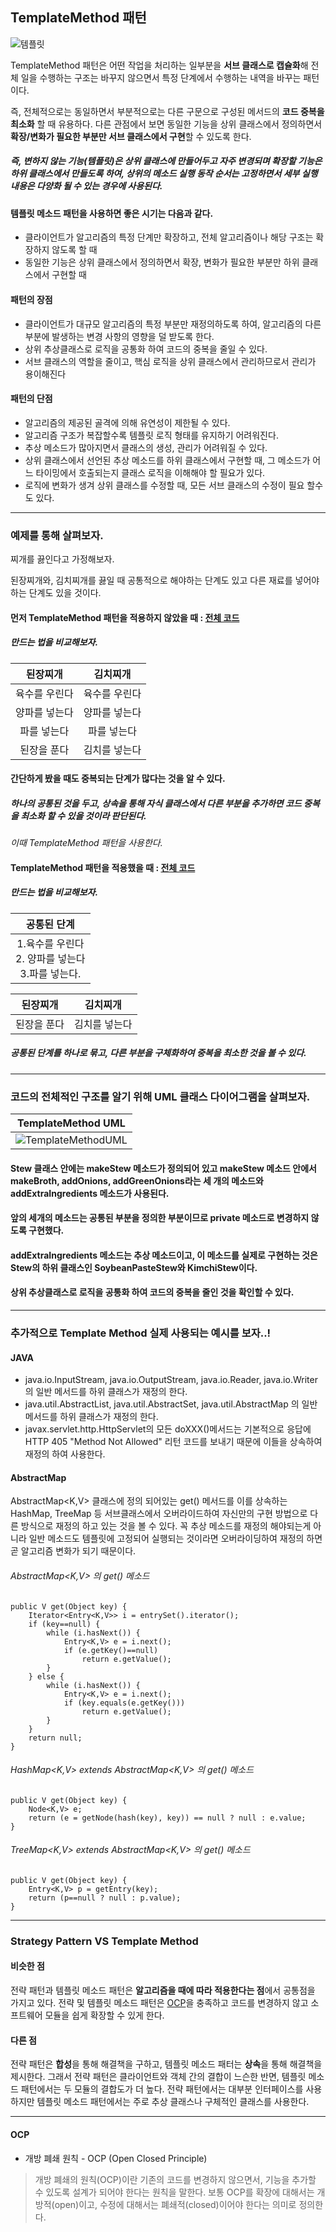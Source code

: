 ## TemplateMethod 패턴

![템플릿](https://github.com/JZU0/Java-design-patterns/assets/97423172/05fc2f5b-da03-4c0c-a7da-a19b537e4e9d)

TemplateMethod 패턴은 어떤 작업을 처리하는 일부분을 **서브 클래스로 캡슐화**해 전체 일을 수행하는 구조는 바꾸지 않으면서 특정 단계에서 수행하는 내역을 바꾸는 패턴이다.


즉, 전체적으로는 동일하면서 부분적으로는 다른 구문으로 구성된 메서드의 **코드 중복을 최소화** 할 때 유용하다.
다른 관점에서 보면 동일한 기능을 상위 클래스에서 정의하면서 **확장/변화가 필요한 부분만 서브 클래스에서 구현**할 수 있도록 한다.


##### 즉, 변하지 않는 기능(템플릿)은 상위 클래스에 만들어두고 자주 변경되며 확장할 기능은 하위 클래스에서 만들도록 하여, 상위의 메소드 실행 동작 순서는 고정하면서 세부 실행 내용은 다양화 될 수 있는 경우에 사용된다.


#### 템플릿 메소드 패턴을 사용하면 좋은 시기는 다음과 같다.
- 클라이언트가 알고리즘의 특정 단계만 확장하고, 전체 알고리즘이나 해당 구조는 확장하지 않도록 할 때
- 동일한 기능은 상위 클래스에서 정의하면서 확장, 변화가 필요한 부분만 하위 클래스에서 구현할 때  


#### 패턴의 장점
- 클라이언트가 대규모 알고리즘의 특정 부분만 재정의하도록 하여, 알고리즘의 다른 부분에 발생하는 변경 사항의 영향을 덜 받도록 한다.
- 상위 추상클래스로 로직을 공통화 하여 코드의 중복을 줄일 수 있다.
- 서브 클래스의 역할을 줄이고, 핵심 로직을 상위 클래스에서 관리하므로서 관리가 용이해진다


#### 패턴의 단점
- 알고리즘의 제공된 골격에 의해 유연성이 제한될 수 있다.
- 알고리즘 구조가 복잡할수록 템플릿 로직 형태를 유지하기 어려워진다.
- 추상 메소드가 많아지면서 클래스의 생성, 관리가 어려워질 수 있다.
- 상위 클래스에서 선언된 추상 메소드를 하위 클래스에서 구현할 때, 그 메소드가 어느 타이밍에서 호출되는지 클래스 로직을 이해해야 할 필요가 있다.
- 로직에 변화가 생겨 상위 클래스를 수정할 때, 모든 서브 클래스의 수정이 필요 할수도 있다.

---


### 예제를 통해 살펴보자.

찌개를 끓인다고 가정해보자.

된장찌개와, 김치찌개를 끓일 때 공통적으로 해야하는 단계도 있고 다른 재료를 넣어야하는 단계도 있을 것이다.


#### 먼저 TemplateMethod 패턴을 적용하지 않았을 때 : [전체 코드](https://github.com/JZU0/Java-design-patterns/tree/main/Lee-Juhyun/beforeTemplateMethod) 
##### 만드는 법을 비교해보자.
|된장찌개|김치찌개|
|:---:|:---:|
|육수를 우린다|육수를 우린다|
|양파를 넣는다|양파를 넣는다|
|파를 넣는다|파를 넣는다|
|된장을 푼다|김치를 넣는다|

#### 간단하게 봤을 때도 중복되는 단계가 많다는 것을 알 수 있다.

##### 하나의 공통된 것을 두고, 상속을 통해 자식 클래스에서 다른 부분을 추가하면 코드 중복을 최소화 할 수 있을 것이라 판단된다.

*이때 TemplateMethod 패턴을 사용한다.*

#### TemplateMethod 패턴을 적용했을 때 : [전체 코드](https://github.com/JZU0/Java-design-patterns/tree/main/Lee-Juhyun/afterTemplateMethod) 
##### 만드는 법을 비교해보자.
|                   공통된 단계                    |
|:-------------------------------------------:|
| 1.육수를 우린다<br/>2. 양파를 넣는다<br/>3.파를 넣는다.<br/> | 

|                    된장찌개                     |김치찌개|
|                    :---:                    |:---:|
|                   된장을 푼다                    |김치를 넣는다|


##### 공통된 단계를 하나로 묶고, 다른 부분을 구체화하여 중복을 최소한 것을 볼 수 있다.


---

### 코드의 전체적인 구조를 알기 위해 UML 클래스 다이어그램을 살펴보자.

|<b>TemplateMethod UML</b> |
| :--: |
| ![TemplateMethodUML](https://github.com/JZU0/Java-design-patterns/assets/97423172/869457ca-b6a6-4501-8956-9b111b36115b)|

#### Stew 클래스 안에는 makeStew 메소드가 정의되어 있고 makeStew 메소드 안에서 makeBroth, addOnions, addGreenOnions라는 세 개의 메소드와 addExtraIngredients 메소드가 사용된다.
#### 앞의 세개의 메소드는 공통된 부분을 정의한 부분이므로 private 메소드로 변경하지 않도록 구현했다. 
#### addExtraIngredients 메소드는 추상 메소드이고, 이 메소드를 실제로 구현하는 것은 Stew의 하위 클래스인 SoybeanPasteStew와 KimchiStew이다. 
#### 상위 추상클래스로 로직을 공통화 하여 코드의 중복을 줄인 것을 확인할 수 있다.


---

### 추가적으로 Template Method 실제 사용되는 예시를 보자..!

#### JAVA
- java.io.InputStream, java.io.OutputStream, java.io.Reader, java.io.Writer 의 일반 메서드를 하위 클래스가 재정의 한다.
- java.util.AbstractList, java.util.AbstractSet, java.util.AbstractMap 의 일반 메서드를 하위 클래스가 재정의 한다.
- javax.servlet.http.HttpServlet의 모든 doXXX()메서드는 기본적으로 응답에 HTTP 405 "Method Not Allowed" 리턴 코드를 보내기 때문에 이들을 상속하여 재정의 하여 사용한다.

#### AbstractMap

AbstractMap<K,V> 클래스에 정의 되어있는 get() 메서드를 이를 상속하는 HashMap, TreeMap 등 서브클래스에서 오버라이드하여 자신만의 구현 방법으로 다른 방식으로 재정의 하고 있는 것을 볼 수 있다. 꼭 추상 메소드를 재정의 해야되는게 아니라 일반 메소드도 템플릿에 고정되어 실행되는 것이라면 오버라이딩하여 재정의 하면 곧 알고리즘 변화가 되기 때문이다.

###### AbstractMap<K,V> 의 get() 메소드
```
public V get(Object key) {
    Iterator<Entry<K,V>> i = entrySet().iterator();
    if (key==null) {
        while (i.hasNext()) {
            Entry<K,V> e = i.next();
            if (e.getKey()==null)
                return e.getValue();
        }
    } else {
        while (i.hasNext()) {
            Entry<K,V> e = i.next();
            if (key.equals(e.getKey()))
                return e.getValue();
        }
    }
    return null;
}
```

###### HashMap<K,V> extends AbstractMap<K,V> 의 get() 메소드
```
public V get(Object key) {
    Node<K,V> e;
    return (e = getNode(hash(key), key)) == null ? null : e.value;
}
```

###### TreeMap<K,V> extends AbstractMap<K,V> 의 get() 메소드
```
public V get(Object key) {
    Entry<K,V> p = getEntry(key);
    return (p==null ? null : p.value);
}
```

---

### Strategy Pattern VS Template Method

#### 비슷한 점
전략 패턴과 템플릿 메소드 패턴은 **알고리즘을 때에 따라 적용한다는 점**에서 공통점을 가지고 있다. 전략 및 템플릿 메소드 패턴은 [OCP](#ocp)을 충족하고 코드를 변경하지 않고 소프트웨어 모듈을 쉽게 확장할 수 있게 한다.

#### 다른 점
전략 패턴은 **합성**을 통해 해결책을 구하고, 템플릿 메소드 패터는 **상속**을 통해 해결책을 제시한다. 그래서 전략 패턴은 클라이언트와 객체 간의 결합이 느슨한 반면, 템플릿 메소드 패턴에서는 두 모듈의 결합도가 더 높다.
전략 패턴에서는 대부분 인터페이스를 사용하지만 템플릿 메소드 패턴에서는 주로 추상 클래스나 구체적인 클래스를 사용한다.
 
---

#### OCP
+ 개방 폐쇄 원칙 - OCP (Open Closed Principle)
> 개방 폐쇄의 원칙(OCP)이란 기존의 코드를 변경하지 않으면서, 기능을 추가할 수 있도록 설계가 되어야 한다는 원칙을 말한다. 보통 OCP를 확장에 대해서는 개방적(open)이고, 수정에 대해서는 폐쇄적(closed)이어야 한다는 의미로 정의한다.


 
